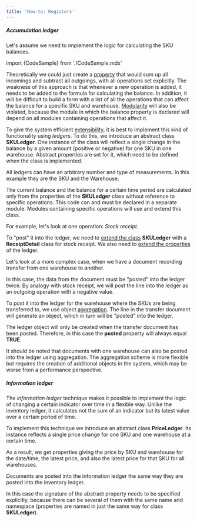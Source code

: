 ```yaml
---
title: 'How-to: Registers'
---
```


##### Accumulation ledger

Let's assume we need to implement the logic for calculating the SKU balances.

import {CodeSample} from './CodeSample.mdx'

<CodeSample url="http://documentation.lsfusion.org:5000/sample?file=UseCaseLedger&block=skumaster"/>

Theoretically we could just create a [property](Properties.md) that would sum up all incomings and subtract all outgoings, with all operations set explicitly. The weakness of this approach is that whenever a new operation is added, it needs to be added to the formula for calculating the balance. In addition, it will be difficult to build a form with a list of all the operations that can affect the balance for a specific SKU and warehouse. [Modularity](Modularity.md) will also be violated, because the module in which the balance property is declared will depend on all modules containing operations that affect it.

To give the system efficient [extensibility](Extensions.md), it is best to implement this kind of functionality using *ledgers*. To do this, we introduce an abstract class **SKULedger**. One instance of the class will reflect a single change in the balance by a given amount (positive or negative) for one SKU in one warehouse. Abstract properties are set for it, which need to be defined when the class is implemented.

All ledgers can have an arbitrary number and type of measurements. In this example they are the SKU and the Warehouse.

<CodeSample url="http://documentation.lsfusion.org:5000/sample?file=UseCaseLedger&block=skuledger"/>

The current balance and the balance for a certain time period are calculated only from the properties of the **SKULedger** class without reference to specific operations. This code can and must be declared in a separate module. Modules containing specific operations will use and extend this class.

For example, let's look at one operation: *Stock receipt.*

<CodeSample url="http://documentation.lsfusion.org:5000/sample?file=UseCaseLedger&block=skureceipt"/>

To "post" it into the ledger, we need to [extend the class](Class_extension.md) **SKULedger** with a **ReceiptDetail** class for stock receipt. We also need to [extend the properties](Property_extension.md) of the ledger.

<CodeSample url="http://documentation.lsfusion.org:5000/sample?file=UseCaseLedger&block=skureceiptimplement"/>

Let's look at a more complex case, when we have a document recording transfer from one warehouse to another.

<CodeSample url="http://documentation.lsfusion.org:5000/sample?file=UseCaseLedger&block=skutransfer"/>

In this case, the data from the document must be "posted" into the ledger twice. By analogy with stock receipt, we will post the line into the ledger as an outgoing operation with a negative value.

<CodeSample url="http://documentation.lsfusion.org:5000/sample?file=UseCaseLedger&block=skutransferimplement"/>

To post it into the ledger for the warehouse where the SKUs are being transferred to, we use object [aggregation](Aggregations.md). The line in the transfer document will generate an object, which in turn will be "posted" into the ledger.

<CodeSample url="http://documentation.lsfusion.org:5000/sample?file=UseCaseLedger&block=skutransferaggregation"/>

The ledger object will only be created when the transfer document has been posted. Therefore, in this case the **posted** property will always equal **TRUE**.

It should be noted that documents with one warehouse can also be posted into the ledger using aggregation. The aggregation scheme is more flexible but requires the creation of additional objects in the system, which may be worse from a performance perspective.

##### Information ledger

The *information ledger* technique makes it possible to implement the logic of changing a certain indicator over time in a flexible way. Unlike the inventory ledger, it calculates not the sum of an indicator but its latest value over a certain period of time.

To implement this technique we introduce an abstract class **PriceLedger**. Its instance reflects a single price change for one SKU and one warehouse at a certain time.

<CodeSample url="http://documentation.lsfusion.org:5000/sample?file=UseCaseLedger&block=priceledger"/>

As a result, we get properties giving the price by SKU and warehouse for the date/time, the latest price, and also the latest price for that SKU for all warehouses.

Documents are posted into the information ledger the same way they are posted into the inventory ledger.

<CodeSample url="http://documentation.lsfusion.org:5000/sample?file=UseCaseLedger&block=pricereceiptimplement"/>

In this case the signature of the abstract property needs to be specified explicitly, because there can be several of them with the same name and namespace (properties are named in just the same way for class **SKULedger**).
